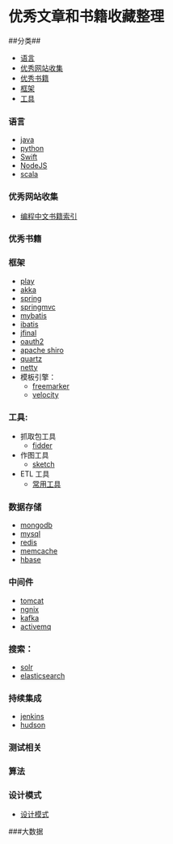优秀文章和书籍收藏整理
=======================
##分类##
* [语言](#语言)
* [优秀网站收集](#优秀网站收集)
* [优秀书籍](#优秀书籍)
* [框架](#框架)
* [工具](#工具)

### 语言 ###
* [java](https://github.com/chenguangwei/booklist/blob/master/java.md)
* [python](https://github.com/chenguangwei/booklist/blob/master/python.md)
* [Swift](https://github.com/chenguangwei/booklist/blob/master/Swift.md)
* [NodeJS](https://github.com/chenguangwei/booklist/blob/master/NodeJS.md)
* [scala](https://github.com/chenguangwei/booklist/blob/master/scala.md)


### 优秀网站收集 ###
* [编程中文书籍索引](https://github.com/justjavac/free-programming-books-zh_CN)

### 优秀书籍 ###



### 框架
* [play](https://github.com/chenguangwei/booklist/blob/master/play.md)
* [akka](https://github.com/chenguangwei/booklist/blob/master/akka.md)
* [spring](https://github.com/chenguangwei/booklist/blob/master/spring.md)
* [springmvc](https://github.com/chenguangwei/booklist/blob/master/springmvc.md)
* [mybatis](https://github.com/chenguangwei/booklist/blob/master/mybatis.md)
* [ibatis](https://github.com/chenguangwei/booklist/blob/master/ibatis.md)
* [jfinal](https://github.com/chenguangwei/booklist/blob/master/jfinal.md)
* [oauth2](https://github.com/chenguangwei/booklist/blob/master/oauth2.md)
* [apache shiro](https://github.com/chenguangwei/booklist/blob/master/shiro.md)
* [quartz](https://github.com/chenguangwei/booklist/blob/master/quartz.md)
* [netty](https://github.com/chenguangwei/booklist/blob/master/netty.md)
* 模板引擎：
     * [freemarker](https://github.com/chenguangwei/booklist/blob/master/freemarker.md)
     * [velocity](https://github.com/chenguangwei/booklist/blob/master/velocity.md)


### 工具:
* 抓取包工具
   * [fidder](https://github.com/chenguangwei/booklist/blob/master/fidder.md)
* 作图工具
   * [sketch](https://github.com/chenguangwei/booklist/blob/master/sketch.md)
* ETL 工具
	* [常用工具](https://github.com/chenguangwei/booklist/blob/master/ETL.md)


### 数据存储
* [mongodb](https://github.com/chenguangwei/booklist/blob/master/mongodb.md)
* [mysql](https://github.com/chenguangwei/booklist/blob/master/mysql.md)
* [redis](https://github.com/chenguangwei/booklist/blob/master/redis.md)
* [memcache](https://github.com/chenguangwei/booklist/blob/master/memcache.md)
* [hbase](https://github.com/chenguangwei/booklist/blob/master/hbase.md)

### 中间件
* [tomcat](https://github.com/chenguangwei/booklist/blob/master/tomcat.md)
* [ngnix](https://github.com/chenguangwei/booklist/blob/master/ngnix.md)
* [kafka](https://github.com/chenguangwei/booklist/blob/master/kafka.md)
* [activemq](https://github.com/chenguangwei/booklist/blob/master/activemq.md)

### 搜索：
* [solr](https://github.com/chenguangwei/booklist/blob/master/solr.md)
* [elasticsearch](https://github.com/chenguangwei/booklist/blob/master/elasticsearch.md)

### 持续集成
* [jenkins](https://github.com/chenguangwei/booklist/blob/master/jenkins.md)
* [hudson](https://github.com/chenguangwei/booklist/blob/master/hudson.md)

### 测试相关

### 算法

### 设计模式
* [设计模式](https://github.com/chenguangwei/booklist/blob/master/pattern.md)

###大数据






